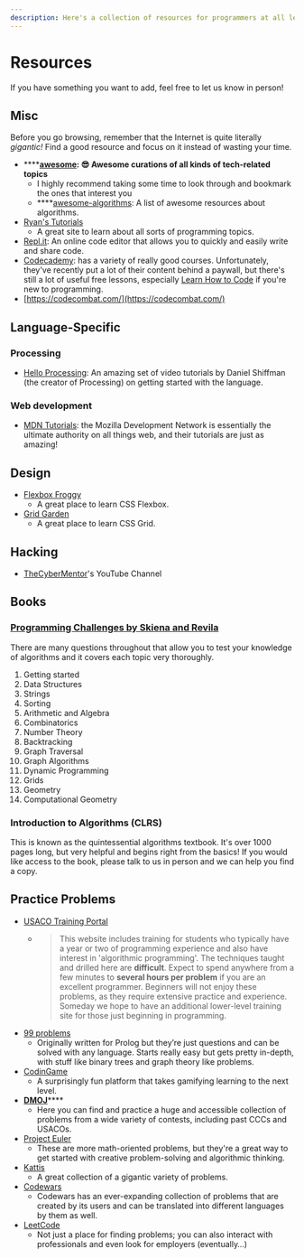 ```yaml
---
description: Here's a collection of resources for programmers at all levels.
---
```


# Resources

If you have something you want to add, feel free to let us know in person!

## Misc

Before you go browsing, remember that the Internet is quite literally _gigantic!_ Find a good resource and focus on it instead of wasting your time.

* \*\*\*\*[**awesome**](https://github.com/sindresorhus/awesome)**: 😎 Awesome curations of all kinds of tech-related topics**
  * I highly recommend taking some time to look through and bookmark the ones that interest you
  * \*\*\*\*[awesome-algorithms](https://github.com/tayllan/awesome-algorithms): A  list of awesome resources about algorithms.
* [Ryan's Tutorials](https://ryanstutorials.net/)
  * A great site to learn about all sorts of programming topics.
* [Repl.it](https://repl.it/): An online code editor that allows you to quickly and easily write and share code.
* [Codecademy](https://www.codecademy.com/): has a variety of really good courses. Unfortunately, they've recently put a lot of their content behind a paywall, but there's still a lot of useful free lessons, especially [Learn How to Code](https://www.codecademy.com/learn/learn-how-to-code) if you're new to programming.
* [https://codecombat.com/](https://codecombat.com/)

## Language-Specific

### Processing

* [Hello Processing](https://hello.processing.org/): An amazing set of video tutorials by Daniel Shiffman \(the creator of Processing\) on getting started with the language.

### Web development

* [MDN Tutorials](https://developer.mozilla.org/en-US/docs/Web/Tutorials): the Mozilla Development Network is essentially the ultimate authority on all things web, and their tutorials are just as amazing!

## Design

* [Flexbox Froggy](https://flexboxfroggy.com/)
  * A great place to learn CSS Flexbox.
* [Grid Garden](https://cssgridgarden.com/)
  * A great place to learn CSS Grid.

## Hacking

* [TheCyberMentor](https://www.youtube.com/watch?v=WnN6dbos5u8)'s YouTube Channel

## Books

### [Programming Challenges by Skiena and Revila](http://acm.cs.buap.mx/downloads/Programming_Challenges.pdf)

There are many questions throughout that allow you to test your knowledge of algorithms and it covers each topic very thoroughly.

1. Getting started
2. Data Structures
3. Strings
4. Sorting
5. Arithmetic and Algebra
6. Combinatorics
7. Number Theory
8. Backtracking
9. Graph Traversal
10. Graph Algorithms
11. Dynamic Programming
12. Grids
13. Geometry
14. Computational Geometry

### Introduction to Algorithms \(CLRS\)

This is known as the quintessential algorithms textbook. It's over 1000 pages long, but very helpful and begins right from the basics! If you would like access to the book, please talk to us in person and we can help you find a copy. 

## Practice Problems

* [USACO Training Portal](https://train.usaco.org/)
  * > This website includes training for students who typically have a year or two of programming experience and also have interest in 'algorithmic programming'. The techniques taught and drilled here are **difficult**. Expect to spend anywhere from a few minutes to **several hours per problem** if you are an excellent programmer. Beginners will not enjoy these problems, as they require extensive practice and experience. Someday we hope to have an additional lower-level training site for those just beginning in programming.
* [99 problems](http://www.ic.unicamp.br/~meidanis/courses/mc336/2009s2/prolog/problemas/)
  * Originally written for Prolog but they’re just questions and can be solved with any language. Starts really easy but gets pretty in-depth, with stuff like binary trees and graph theory like problems.
* [CodinGame](https://www.codingame.com/)
  * A surprisingly fun platform that takes gamifying learning to the next level.
* [**DMOJ**](https://dmoj.ca/)\*\*\*\*
  * Here you can find and practice a huge and accessible collection of problems from a wide variety of contests, including past CCCs and USACOs.
* [Project Euler](https://projecteuler.net/)
  * These are more math-oriented problems, but they're a great way to get started with creative problem-solving and algorithmic thinking.
* [Kattis](https://open.kattis.com/)
  * A great collection of a gigantic variety of problems.
* [Codewars](https://www.codewars.com/)
  * Codewars has an ever-expanding collection of problems that are created by its users and can be translated into different languages by them as well.
* [LeetCode](https://leetcode.com/)
  * Not just a place for finding problems; you can also interact with professionals and even look for employers \(eventually…\)

